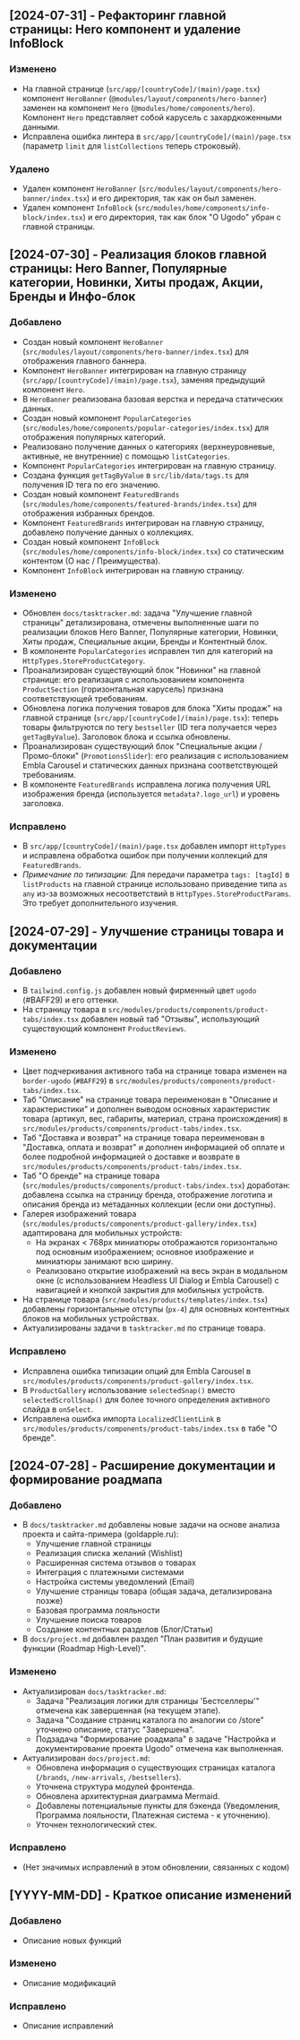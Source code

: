 ## [2024-07-31] - Рефакторинг главной страницы: Hero компонент и удаление InfoBlock
### Изменено
- На главной странице (`src/app/[countryCode]/(main)/page.tsx`) компонент `HeroBanner` (`@modules/layout/components/hero-banner`) заменен на компонент `Hero` (`@modules/home/components/hero`). Компонент `Hero` представляет собой карусель с захардкоженными данными.
- Исправлена ошибка линтера в `src/app/[countryCode]/(main)/page.tsx` (параметр `limit` для `listCollections` теперь строковый).

### Удалено
- Удален компонент `HeroBanner` (`src/modules/layout/components/hero-banner/index.tsx`) и его директория, так как он был заменен.
- Удален компонент `InfoBlock` (`src/modules/home/components/info-block/index.tsx`) и его директория, так как блок "О Ugodo" убран с главной страницы.

## [2024-07-30] - Реализация блоков главной страницы: Hero Banner, Популярные категории, Новинки, Хиты продаж, Акции, Бренды и Инфо-блок
### Добавлено
- Создан новый компонент `HeroBanner` (`src/modules/layout/components/hero-banner/index.tsx`) для отображения главного баннера.
- Компонент `HeroBanner` интегрирован на главную страницу (`src/app/[countryCode]/(main)/page.tsx`), заменяя предыдущий компонент `Hero`.
- В `HeroBanner` реализована базовая верстка и передача статических данных.
- Создан новый компонент `PopularCategories` (`src/modules/home/components/popular-categories/index.tsx`) для отображения популярных категорий.
- Реализовано получение данных о категориях (верхнеуровневые, активные, не внутренние) с помощью `listCategories`.
- Компонент `PopularCategories` интегрирован на главную страницу.
- Создана функция `getTagByValue` в `src/lib/data/tags.ts` для получения ID тега по его значению.
- Создан новый компонент `FeaturedBrands` (`src/modules/home/components/featured-brands/index.tsx`) для отображения избранных брендов.
- Компонент `FeaturedBrands` интегрирован на главную страницу, добавлено получение данных о коллекциях.
- Создан новый компонент `InfoBlock` (`src/modules/home/components/info-block/index.tsx`) со статическим контентом (О нас / Преимущества).
- Компонент `InfoBlock` интегрирован на главную страницу.

### Изменено
- Обновлен `docs/tasktracker.md`: задача "Улучшение главной страницы" детализирована, отмечены выполненные шаги по реализации блоков Hero Banner, Популярные категории, Новинки, Хиты продаж, Специальные акции, Бренды и Контентный блок.
- В компоненте `PopularCategories` исправлен тип для категорий на `HttpTypes.StoreProductCategory`.
- Проанализирован существующий блок "Новинки" на главной странице: его реализация с использованием компонента `ProductSection` (горизонтальная карусель) признана соответствующей требованиям.
- Обновлена логика получения товаров для блока "Хиты продаж" на главной странице (`src/app/[countryCode]/(main)/page.tsx`): теперь товары фильтруются по тегу `bestseller` (ID тега получается через `getTagByValue`). Заголовок блока и ссылка обновлены.
- Проанализирован существующий блок "Специальные акции / Промо-блоки" (`PromotionsSlider`): его реализация с использованием Embla Carousel и статических данных признана соответствующей требованиям.
- В компоненте `FeaturedBrands` исправлена логика получения URL изображения бренда (используется `metadata?.logo_url`) и уровень заголовка.

### Исправлено
- В `src/app/[countryCode]/(main)/page.tsx` добавлен импорт `HttpTypes` и исправлена обработка ошибок при получении коллекций для `FeaturedBrands`.
- *Примечание по типизации:* Для передачи параметра `tags: [tagId]` в `listProducts` на главной странице использовано приведение типа `as any` из-за возможных несоответствий в `HttpTypes.StoreProductParams`. Это требует дополнительного изучения.

## [2024-07-29] - Улучшение страницы товара и документации

### Добавлено
- В `tailwind.config.js` добавлен новый фирменный цвет `ugodo` (#BAFF29) и его оттенки.
- На страницу товара в `src/modules/products/components/product-tabs/index.tsx` добавлен новый таб "Отзывы", использующий существующий компонент `ProductReviews`.

### Изменено
- Цвет подчеркивания активного таба на странице товара изменен на `border-ugodo` (`#BAFF29`) в `src/modules/products/components/product-tabs/index.tsx`.
- Таб "Описание" на странице товара переименован в "Описание и характеристики" и дополнен выводом основных характеристик товара (артикул, вес, габариты, материал, страна происхождения) в `src/modules/products/components/product-tabs/index.tsx`.
- Таб "Доставка и возврат" на странице товара переименован в "Доставка, оплата и возврат" и дополнен информацией об оплате и более подробной информацией о доставке и возврате в `src/modules/products/components/product-tabs/index.tsx`.
- Таб "О бренде" на странице товара (`src/modules/products/components/product-tabs/index.tsx`) доработан: добавлена ссылка на страницу бренда, отображение логотипа и описания бренда из метаданных коллекции (если они доступны).
- Галерея изображений товара (`src/modules/products/components/product-gallery/index.tsx`) адаптирована для мобильных устройств:
  - На экранах < 768px миниатюры отображаются горизонтально под основным изображением; основное изображение и миниатюры занимают всю ширину.
  - Реализовано открытие изображений на весь экран в модальном окне (с использованием Headless UI Dialog и Embla Carousel) с навигацией и кнопкой закрытия для мобильных устройств.
- На странице товара (`src/modules/products/templates/index.tsx`) добавлены горизонтальные отступы (`px-4`) для основных контентных блоков на мобильных устройствах.
- Актуализированы задачи в `tasktracker.md` по странице товара.

### Исправлено
- Исправлена ошибка типизации опций для Embla Carousel в `src/modules/products/components/product-gallery/index.tsx`.
- В `ProductGallery` использование `selectedSnap()` вместо `selectedScrollSnap()` для более точного определения активного слайда в `onSelect`.
- Исправлена ошибка импорта `LocalizedClientLink` в `src/modules/products/components/product-tabs/index.tsx` в табе "О бренде".

## [2024-07-28] - Расширение документации и формирование роадмапа
### Добавлено
- В `docs/tasktracker.md` добавлены новые задачи на основе анализа проекта и сайта-примера (goldapple.ru):
  - Улучшение главной страницы
  - Реализация списка желаний (Wishlist)
  - Расширенная система отзывов о товарах
  - Интеграция с платежными системами
  - Настройка системы уведомлений (Email)
  - Улучшение страницы товара (общая задача, детализирована позже)
  - Базовая программа лояльности
  - Улучшение поиска товаров
  - Создание контентных разделов (Блог/Статьи)
- В `docs/project.md` добавлен раздел "План развития и будущие функции (Roadmap High-Level)".

### Изменено
- Актуализирован `docs/tasktracker.md`:
  - Задача "Реализация логики для страницы 'Бестселлеры'" отмечена как завершенная (на текущем этапе).
  - Задача "Создание страниц каталога по аналогии со /store" уточнено описание, статус "Завершена".
  - Подзадача "Формирование роадмапа" в задаче "Настройка и документирование проекта Ugodo" отмечена как выполненная.
- Актуализирован `docs/project.md`:
  - Обновлена информация о существующих страницах каталога (`/brands`, `/new-arrivals`, `/bestsellers`).
  - Уточнена структура модулей фронтенда.
  - Обновлена архитектурная диаграмма Mermaid.
  - Добавлены потенциальные пункты для бэкенда (Уведомления, Программа лояльности, Платежная система - к уточнению).
  - Уточнен технологический стек.

### Исправлено
- (Нет значимых исправлений в этом обновлении, связанных с кодом)

## [YYYY-MM-DD] - Краткое описание изменений
### Добавлено
- Описание новых функций

### Изменено
- Описание модификаций

### Исправлено
- Описание исправлений 